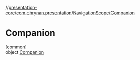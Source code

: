 //[presentation-core](../../../../index.md)/[com.chrynan.presentation](../../index.md)/[NavigationScope](../index.md)/[Companion](index.md)

# Companion

[common]\
object [Companion](index.md)
